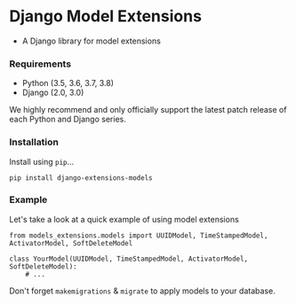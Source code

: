# Django Model Extensions
- A Django library for model extensions

### Requirements
- Python (3.5, 3.6, 3.7, 3.8)
- Django (2.0, 3.0)

We highly recommend and only officially support the latest patch release of each Python and Django series.

### Installation
Install using ```pip```...

```
pip install django-extensions-models
```

### Example
Let's take a look at a quick example of using model extensions

```
from models_extensions.models import UUIDModel, TimeStampedModel, ActivatorModel, SoftDeleteModel

class YourModel(UUIDModel, TimeStampedModel, ActivatorModel, SoftDeleteModel):
    # ...

```

Don't forget ```makemigrations``` & ```migrate``` to apply models to your database.

